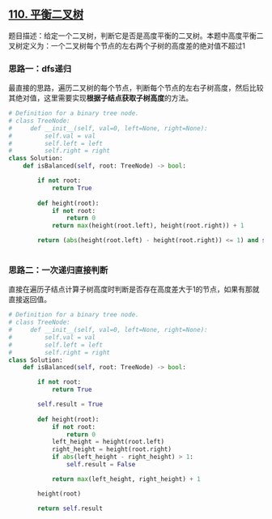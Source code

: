 ## [110. 平衡二叉树](https://leetcode-cn.com/problems/balanced-binary-tree/)

题目描述：给定一个二叉树，判断它是否是高度平衡的二叉树。本题中高度平衡二叉树定义为：一个二叉树每个节点的左右两个子树的高度差的绝对值不超过1

### 思路一：dfs递归

最直接的思路，遍历二叉树的每个节点，判断每个节点的左右子树高度，然后比较其绝对值，这里需要实现**根据子结点获取子树高度**的方法。

```python
# Definition for a binary tree node.
# class TreeNode:
#     def __init__(self, val=0, left=None, right=None):
#         self.val = val
#         self.left = left
#         self.right = right
class Solution:
    def isBalanced(self, root: TreeNode) -> bool:

        if not root:
            return True
        
        def height(root):
            if not root:
                return 0
            return max(height(root.left), height(root.right)) + 1

        return (abs(height(root.left) - height(root.right)) <= 1) and self.isBalanced(root.left) and self.isBalanced(root.right) 
            
```

### 思路二：一次递归直接判断

直接在遍历子结点计算子树高度时判断是否存在高度差大于1的节点，如果有那就直接返回值。

```python
# Definition for a binary tree node.
# class TreeNode:
#     def __init__(self, val=0, left=None, right=None):
#         self.val = val
#         self.left = left
#         self.right = right
class Solution:
    def isBalanced(self, root: TreeNode) -> bool:

        if not root:
            return True

        self.result = True
        
        def height(root):
            if not root:
                return 0
            left_height = height(root.left)
            right_height = height(root.right)
            if abs(left_height - right_height) > 1:
                self.result = False

            return max(left_height, right_height) + 1

        height(root)

        return self.result
```

